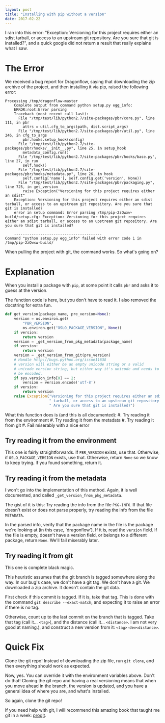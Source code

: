 ```yaml
---
layout: post
title: "Installing with pip without a version"
date: 2017-02-22
---
```


I ran into this error: "Exception: Versioning for this project requires
either an sdist tarball, or access to an upstream git repository. Are
you sure that git is installed?", and a quick google did not return a
result that really explains what I saw.

# The Error

We received a bug report for Dragonflow, saying that downloading the zip
archive of the project, and then installing it via pip, raised the following
error:

~~~
Processing /tmp/dragonflow-master
    Complete output from command python setup.py egg_info:
    ERROR:root:Error parsing
    Traceback (most recent call last):
      File "/tmp/test/lib/python2.7/site-packages/pbr/core.py", line 111, in pbr
        attrs = util.cfg_to_args(path, dist.script_args)
      File "/tmp/test/lib/python2.7/site-packages/pbr/util.py", line 246, in cfg_to_args
        pbr.hooks.setup_hook(config)
      File "/tmp/test/lib/python2.7/site-packages/pbr/hooks/__init__.py", line 25, in setup_hook
        metadata_config.run()
      File "/tmp/test/lib/python2.7/site-packages/pbr/hooks/base.py", line 27, in run
        self.hook()
      File "/tmp/test/lib/python2.7/site-packages/pbr/hooks/metadata.py", line 26, in hook
        self.config['name'], self.config.get('version', None))
      File "/tmp/test/lib/python2.7/site-packages/pbr/packaging.py", line 725, in get_version
        raise Exception("Versioning for this project requires either an sdist"
    Exception: Versioning for this project requires either an sdist tarball, or access to an upstream git repository. Are you sure that git is installed?
    error in setup command: Error parsing /tmp/pip-2zQwxw-build/setup.cfg: Exception: Versioning for this project requires either an sdist tarball, or access to an upstream git repository. Are you sure that git is installed?
    
    ----------------------------------------
Command "python setup.py egg_info" failed with error code 1 in /tmp/pip-2zQwxw-build/
~~~

When pulling the project with git, the command works. So what's going on?

# Explanation

When you install a package with `pip`, at some point it calls `pbr` and asks
it to guess at the version.

The function code is here, but you don't have to read it. I also removed the
docstring for extra fun.

~~~ python
def get_version(package_name, pre_version=None):
    version = os.environ.get(
        "PBR_VERSION",
        os.environ.get("OSLO_PACKAGE_VERSION", None))
    if version:
        return version
    version = _get_version_from_pkg_metadata(package_name)
    if version:
        return version
    version = _get_version_from_git(pre_version)
    # Handle http://bugs.python.org/issue11638
    # version will either be an empty unicode string or a valid
    # unicode version string, but either way it's unicode and needs to
    # be encoded.
    if sys.version_info[0] == 2:
        version = version.encode('utf-8')
    if version:
        return version
    raise Exception("Versioning for this project requires either an sdist"
                    " tarball, or access to an upstream git repository."
                    " Are you sure that git is installed?")
~~~

What this function does is (and this is all documented):
#. Try reading it from the environment
#. Try reading it from the metadata
#. Try reading it from git
#. Fail miserably with a nice error

## Try reading it from the environment

This one is fairly straightforwards. If `PBR_VERSION` exists, use that. Otherwise,
if `OSLO_PACKAGE_VERSION` exists, use that. Otherwise, return `None` so we know
to keep trying. If you found something, return it.

## Try reading it from the metadata

I won't go into the implementation of this method. Again, it is well documented,
and called `_get_version_from_pkg_metadata`.

The gist of it is this: Try reading the info from the file `PKG-INFO`. If that
file doesn't exist or does not parse properly, try reading the info from the
file `METADATA`.

In the parsed info, verify that the package name in the file is the package
we're looking at (in this case, 'dragonflow'). If it is, read the `version`
field. If the file is empty, doesn't have a version field, or belongs to a
different package, return `None`. We'll fail miserably later.

## Try reading it from git

This one is complete black magic.

This heuristic assumes that the git branch is tagged somewhere along the way.
In our bug's case, we don't have a git tag. We don't have a git. We downloaded
a zip archive. It doesn't contain the git data.

First check if this commit is tagged. If it is, take that tag. This is done
with the command `git describe --exact-match`, and expecting it to raise an
error if there is no tag.

Otherwise, count up to the last commit on the branch that is tagged. Take that
tag (call it... `<tag>`), and the distance (call it... `<distance>`. I am not very
good at naming.), and construct a new version from it: `<tag>-dev<distance>`.

# Quick Fix

Clone the git repo! Instead of downloading the zip file, run `git clone`, and
then everything should work as expected.

Now, yes. You can override it with the environment variables above. Don't do
that! Cloning the git repo and having a real versioning means that when you
move ahead in the branch, the version is updated, and you have a general idea
of where you are, and what's installed.

So again, clone the git repo!

If you need help with git, I will recommend this amazing book that taught me
git in a week: [progit](https://git-scm.com/book/en/v2).
